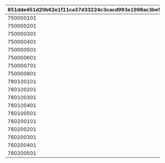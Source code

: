 |851dde451d20b62e1f11ca37d33224c3cacd993e1998ac3be5d442d7c7ea0a38|da2cea7d121246273a4a7f7cfa6c4a5a53b2457337fb22f0a31e3459010dbebd|0cb2fb2e0708fe090f390cab33be8ad8fda2b0dceddaed4302444efe731f75e7|aaa53bc42c35466bd18977b81120a5f82dbe1c3cce5c5d9ad255acae57af6192|a9f63240118ee566083fd38c968c7bfcd737bcd0a4c320a720812e6e7dafc2d3|aa3ed2038da31b5c8f9550fa570bef55ea444fef572dfbfa49473a7d2bdf8ba4|
| --- | --- | --- | --- | --- | --- |
|750000101|0|750000011|0|0|0|
|750000201|0|750000021|0|0|0|
|750000301|0|750000031|0|0|0|
|750000401|0|750000041|0|0|0|
|750000501|0|750000051|0|0|0|
|750000601|0|750000061|0|0|0|
|750000701|0|750000071|0|0|0|
|750000801|0|750000081|0|0|0|
|760100101|0|760100011|0|0|0|
|760100201|0|760100021|0|0|0|
|760100301|0|760100031|0|0|0|
|760100401|0|760100041|0|0|0|
|760100501|0|760100051|0|0|0|
|760200101|0|760200011|0|0|0|
|760200201|0|760200021|0|0|0|
|760200301|0|760200031|0|0|0|
|760200401|0|760200041|0|0|0|
|760200501|0|760200051|0|0|0|